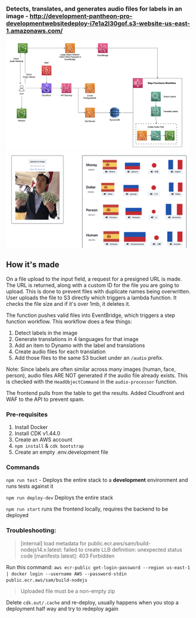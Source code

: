 ### Detects, translates, and generates audio files for labels in an image - http://development-pantheon-pro-developmentwebsitedeploy-i7e1a2l30gof.s3-website-us-east-1.amazonaws.com/

![infra](infra.png)
![sample](sample.png)

## How it's made

On a file upload to the input field, a request for a presigned URL is made. The URL is returned, along with a custom ID for the file you are going to upload. This is done to prevent files with duplicate names being overwritten. User uploads the file to S3 directly which triggers a lambda function. It checks the file size and if it's over 1mb, it deletes it.

The function pushes valid files into EventBridge, which triggers a step function workflow. This workflow does a few things:

1. Detect labels in the image
2. Generate translations in 4 languages for that image
3. Add an item to Dynamo with the label and translations
4. Create audio files for each translation
5. Add those files to the same S3 bucket under an `/audio` prefix.

Note: Since labels are often similar across many images (human, face, person), audio files ARE NOT generated if the audio file already exists. This is checked with the `HeadObjectCommand` in the `audio-processor` function.

The frontend pulls from the table to get the results. Added Cloudfront and WAF to the API to prevent spam.

### Pre-requisites

1. Install Docker
2. Install CDK v1.44.0
3. Create an AWS account
4. `npm install` & `cdk bootstrap`
5. Create an empty .env.development file

### Commands

`npm run test` - Deploys the entire stack to a **development** environment and runs tests against it

`npm run deploy-dev` Deploys the entire stack

`npm run start` runs the frontend locally, requires the backend to be deployed

### Troubleshooting:

> [internal] load metadata for public.ecr.aws/sam/build-nodejs14.x:latest:
> failed to create LLB definition: unexpected status code [manifests latest]: 403 Forbidden

Run this command: `aws ecr-public get-login-password --region us-east-1 | docker login --username AWS --password-stdin public.ecr.aws/sam/build-nodejs`

> Uploaded file must be a non-empty zip

Delete `cdk.out/.cache` and re-deploy, usually happens when you stop a deployment half way and try to redeploy again
